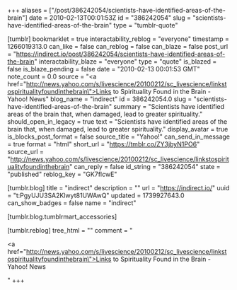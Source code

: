 +++
aliases = ["/post/386242054/scientists-have-identified-areas-of-the-brain"]
date = 2010-02-13T00:01:53Z
id = "386242054"
slug = "scientists-have-identified-areas-of-the-brain"
type = "tumblr-quote"

[tumblr]
bookmarklet = true
interactability_reblog = "everyone"
timestamp = 1266019313.0
can_like = false
can_reblog = false
can_blaze = false
post_url = "https://indirect.io/post/386242054/scientists-have-identified-areas-of-the-brain"
interactability_blaze = "everyone"
type = "quote"
is_blazed = false
is_blaze_pending = false
date = "2010-02-13 00:01:53 GMT"
note_count = 0.0
source = "<a href=\"http://news.yahoo.com/s/livescience/20100212/sc_livescience/linkstospiritualityfoundinthebrain\">Links to Spirituality Found in the Brain - Yahoo! News</a>"
blog_name = "indirect"
id = 386242054.0
slug = "scientists-have-identified-areas-of-the-brain"
summary = "Scientists have identified areas of the brain that, when damaged, lead to greater spirituality."
should_open_in_legacy = true
text = "Scientists have identified areas of the brain that, when damaged, lead to greater spirituality."
display_avatar = true
is_blocks_post_format = false
source_title = "Yahoo!"
can_send_in_message = true
format = "html"
short_url = "https://tmblr.co/ZY3jbyN1PO6"
source_url = "http://news.yahoo.com/s/livescience/20100212/sc_livescience/linkstospiritualityfoundinthebrain"
can_reply = false
id_string = "386242054"
state = "published"
reblog_key = "GK7flcwE"

[tumblr.blog]
title = "indirect"
description = ""
url = "https://indirect.io/"
uuid = "t:PgyUJU3SA2Klwyt81UWAwQ"
updated = 1739927643.0
can_show_badges = false
name = "indirect"

[tumblr.blog.tumblrmart_accessories]

[tumblr.reblog]
tree_html = ""
comment = "<p><a href=\"http://news.yahoo.com/s/livescience/20100212/sc_livescience/linkstospiritualityfoundinthebrain\">Links to Spirituality Found in the Brain - Yahoo! News</a></p>"
+++
